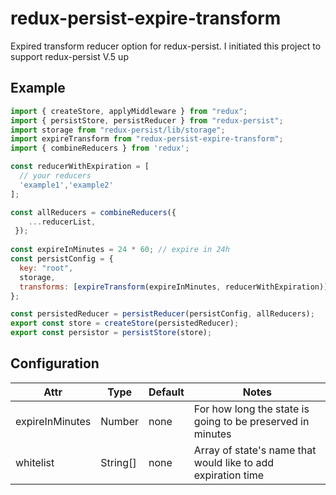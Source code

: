 # redux-persist-expire-transform
Expired transform reducer option for redux-persist. I initiated this project to support redux-persist V.5 up

## Example

```js
import { createStore, applyMiddleware } from "redux";
import { persistStore, persistReducer } from "redux-persist";
import storage from "redux-persist/lib/storage";
import expireTransform from "redux-persist-expire-transform";
import { combineReducers } from 'redux';

const reducerWithExpiration = [
  // your reducers
  'example1','example2'
];

const allReducers = combineReducers({
    ...reducerList,
 });
 
const expireInMinutes = 24 * 60; // expire in 24h
const persistConfig = {
  key: "root",
  storage,
  transforms: [expireTransform(expireInMinutes, reducerWithExpiration)]
};

const persistedReducer = persistReducer(persistConfig, allReducers);
export const store = createStore(persistedReducer);
export const persistor = persistStore(store);
```

## Configuration

| Attr          | Type   | Default                 | Notes                                           |
| ------------- | ------ | ----------------------- | ----------------------------------------------- |
| expireInMinutes      | Number | none                    | For how long the state is going to be preserved in minutes |
| whitelist | String[] | none | Array of state's name that would like to add expiration time                   |

